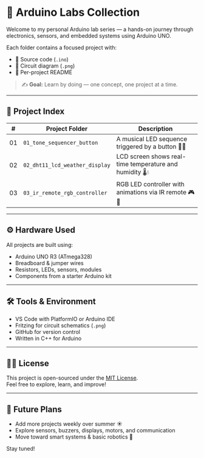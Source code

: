 # 🔬 Arduino Labs Collection

Welcome to my personal Arduino lab series — a hands-on journey through electronics, sensors, and embedded systems using Arduino UNO.

Each folder contains a focused project with:
- 🧠 Source code (`.ino`)
- 🔌 Circuit diagram (`.png`)
- 📄 Per-project README

> ✍️ **Goal:** Learn by doing — one concept, one project at a time.

---

## 📁 Project Index

| #   | Project Folder               | Description                                      |
|-----|------------------------------|--------------------------------------------------|
| 01  | `01_tone_sequencer_button`   | A musical LED sequence triggered by a button 🔘🎵 |
| 02  | `02_dht11_lcd_weather_display`   | LCD screen shows real-time temperature and humidity 🌡️💧 |
| 03  | `03_ir_remote_rgb_controller`    | RGB LED controller with animations via IR remote 🎮🌈      |

---

## ⚙️ Hardware Used

All projects are built using:
- Arduino UNO R3 (ATmega328)
- Breadboard & jumper wires
- Resistors, LEDs, sensors, modules
- Components from a starter Arduino kit

---

## 🛠 Tools & Environment

- VS Code with PlatformIO or Arduino IDE
- Fritzing for circuit schematics (`.png`)
- GitHub for version control
- Written in C++ for Arduino

---

## 🧑‍💻 License

This project is open-sourced under the [MIT License](LICENSE).  
Feel free to explore, learn, and improve!

---

## 🚀 Future Plans

- Add more projects weekly over summer ☀️
- Explore sensors, buzzers, displays, motors, and communication
- Move toward smart systems & basic robotics 🤖

Stay tuned!
